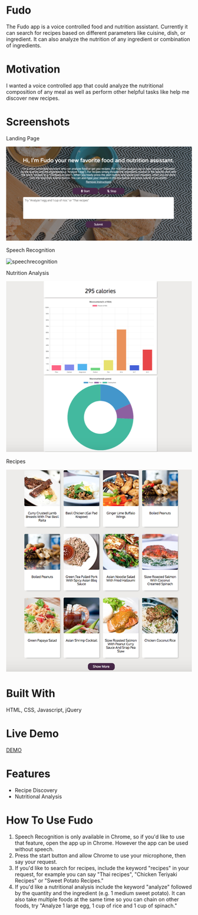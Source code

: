 # Fudo
The Fudo app is a voice controlled food and nutrition assistant.  Currently it can search for recipes based on different parameters like cuisine, dish, or ingredient.  It can also analyze the nutrition of any ingredient or combination of ingredients.  
# Motivation
I wanted a voice controlled app that could analyze the nutritional composition of any meal as well as perform other helpful tasks like help me discover new recipes. 
# Screenshots
Landing Page

![landingpage](screenshots/landingpage.png)

Speech Recognition 

![speechrecognition](screenshots/speechrecognition.png)

Nutrition Analysis

![nutritionanalysis](screenshots/nutritionanalysis.png)

Recipes

![Recipes](screenshots/recipes.png)

# Built With 
HTML, CSS, Javascript, jQuery

# Live Demo
<a href="https://kevinasuncion.github.io/fudo/">DEMO</a>

# Features
<ul>
  <li>Recipe Discovery</li>
  <li>Nutritional Analysis</li>
</ul>

# How To Use Fudo
<ol>
<li>Speech Recognition is only available in Chrome, so if you'd like to use that feature, open the app up in Chrome. However the app can be used without speech.</li>
<li>Press the start button and allow Chrome to use your microphone, then say your request.</li>
<li>If you'd like to search for recipes, include the keyword "recipes" in your request, for example you can say "Thai recipes", "Chicken Teriyaki Recipes" or "Sweet Potato Recipes." </li>
<li>If you'd like a nutritional analysis include the keyword "analyze" followed by the quantity and the ingredient (e.g. 1 medium sweet potato). It can also take multiple foods at the same time so you can chain on other foods, try "Analyze 1 large egg, 1 cup of rice and 1 cup of spinach."</li>
</ol>
